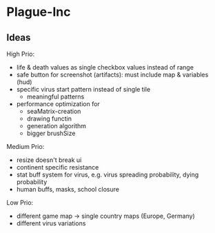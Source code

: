 # Plague-Inc

## Ideas
High Prio:
* life & death values as single checkbox values instead of range
* safe button for screenshot (artifacts): must include map & variables (hud)
* specific virus start pattern instead of single tile
  * meaningful patterns
* performance optimization for
  * seaMatrix-creation
  * drawing functin
  * generation algorithm
  * bigger brushSize

Medium Prio:
* resize doesn't break ui
* continent specific resistance
* stat buff system for virus, e.g. virus spreading probability, dying probability
* human buffs, masks, school closure

Low Prio:
* different game map -> single country maps (Europe, Germany)
* different virus variations
